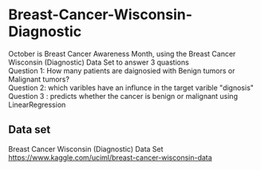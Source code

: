 # Breast-Cancer-Wisconsin-Diagnostic
October is Breast Cancer Awareness Month, using the Breast Cancer Wisconsin (Diagnostic) Data Set to answer 3 quastions <br /> 
Question 1: How many patients are daignosied with Benign tumors or Malignant tumors? <br /> 
Question 2: which varibles have an influnce in the target varible "dignosis" <br /> 
Question 3 : predicts whether the cancer is benign or malignant using LinearRegression <br /> 

## Data set
Breast Cancer Wisconsin (Diagnostic) Data Set
https://www.kaggle.com/uciml/breast-cancer-wisconsin-data 
